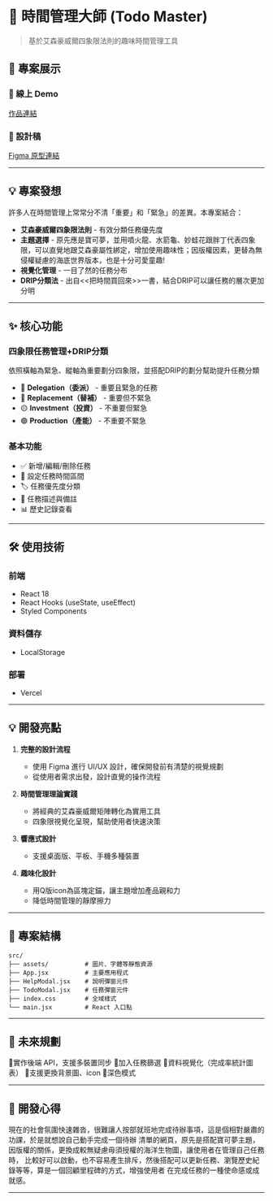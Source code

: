 # 🎯 時間管理大師 (Todo Master)

> 基於艾森豪威爾四象限法則的趣味時間管理工具

## 📱 專案展示

### 🔗 線上 Demo
[作品連結](https://todo-list-drip.vercel.app)

### 🎨 設計稿
[Figma 原型連結](https://www.figma.com/design/NfhvRtyeQYOZQHvwXQZ8qB/TODO-LIST?node-id=0-1&t=a9wgW7vRcAadcEOz-1)

---

## 💡 專案發想

許多人在時間管理上常常分不清「重要」和「緊急」的差異。本專案結合：
- **艾森豪威爾四象限法則** - 有效分類任務優先度
- **主題選擇** - 原先應是寶可夢，並用噴火龍、水箭龜、妙蛙花跟胖丁代表四象限，可以直覺地跟艾森豪屬性綁定，增加使用趣味性；因版權因素，更替為無侵權疑慮的海底世界版本，也是十分可愛童趣!
- **視覺化管理** - 一目了然的任務分布
- **DRIP分類法** - 出自<<把時間買回來>>一書，結合DRIP可以讓任務的層次更加分明
---

## ✨ 核心功能

### 四象限任務管理+DRIP分類
依照橫軸為緊急、縱軸為重要劃分四象限，並搭配DRIP的劃分幫助提升任務分類
- 🔴 **Delegation（委派）** - 重要且緊急的任務
- 🔵 **Replacement（替補）** - 重要但不緊急
- 🟡 **Investment（投資）** - 不重要但緊急  
- 🟢 **Production（產能）** - 不重要不緊急

### 基本功能
- ✅ 新增/編輯/刪除任務
- 📅 設定任務時間區間
- 🏷️ 任務優先度分類
- 📝 任務描述與備註
- 📊 歷史記錄查看

---

## 🛠 使用技術

### 前端
- React 18
- React Hooks (useState, useEffect)
- Styled Components 

### 資料儲存
- LocalStorage

### 部署
- Vercel

---

## 💡 開發亮點

1. **完整的設計流程**
   - 使用 Figma 進行 UI/UX 設計，確保開發前有清楚的視覺規劃
   - 從使用者需求出發，設計直覺的操作流程

2. **時間管理理論實踐**
   - 將經典的艾森豪威爾矩陣轉化為實用工具
   - 四象限視覺化呈現，幫助使用者快速決策

3. **響應式設計**
   - 支援桌面版、平板、手機多種裝置

4. **趣味化設計**
   - 用Q版icon為區塊定錨，讓主題增加產品親和力
   - 降低時間管理的靜摩擦力

---

## 📁 專案結構
```
src/
├── assets/          # 圖片、字體等靜態資源
├── App.jsx          # 主要應用程式
├── HelpModal.jsx    # 說明彈窗元件
├── TodoModal.jsx    # 任務彈窗元件
├── index.css        # 全域樣式
└── main.jsx         # React 入口點
```

---

## 🔮 未來規劃

🔶實作後端 API，支援多裝置同步
🔶加入任務篩選
🔶資料視覺化（完成率統計圖表）
🔶支援更換背景圖、icon
🔶深色模式

---

## 📝 開發心得

現在的社會氛圍快速雜沓，很難讓人按部就班地完成待辦事項，這是個相對嚴肅的功課，於是就想說自己動手完成一個待辦
清單的網頁，原先是搭配寶可夢主題，因版權的關係，更換成較無疑慮毋須授權的海洋生物圖，讓使用者在管理自己任務時，
比較好可以啟動，也不容易產生排斥，然後搭配可以更新任務、瀏覽歷史紀錄等等，算是一個回顧里程碑的方式，增強使用者
在完成任務的一種使命感或成就感。

---

